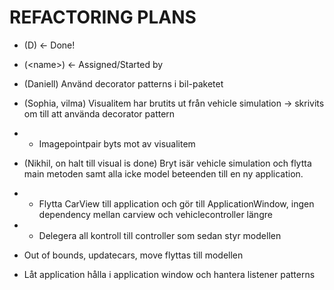 # REFACTORING PLANS

- (D) <- Done!
- (\<name\>) <- Assigned/Started by

- (Daniell) Använd decorator patterns i bil-paketet

- (Sophia, vilma) Visualitem har brutits ut från vehicle simulation -> skrivits om till att använda decorator pattern 
- - Imagepointpair byts mot av visualitem
- (Nikhil, on halt till visual is done) Bryt isär vehicle simulation och flytta main metoden samt alla icke model beteenden till en ny application.
- - Flytta CarView till application och gör till ApplicationWindow, ingen dependency mellan carview och vehiclecontroller längre
- - Delegera all kontroll till controller som sedan styr modellen
- Out of bounds, updatecars, move flyttas till modellen
- Låt application hålla i application window och hantera listener patterns
  